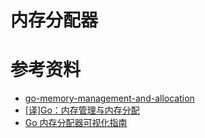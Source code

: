 # 内存分配器

# 参考资料
- [go-memory-management-and-allocation](https://medium.com/a-journey-with-go/go-memory-management-and-allocation-a7396d430f44)
- [[译]Go：内存管理与内存分配](https://juejin.im/post/5ddcdc5df265da05c33fcad2)
- [Go 内存分配器可视化指南](https://mp.weixin.qq.com/s/RYtc5oZ4CmQZouLIcsloDw)